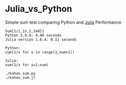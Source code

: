 # Julia_vs_Python

Simple sum test comparing Python and [Julia](https://julialang.org/) Performance

```
Sum[1/i,{n,1,1e8}]
Python 3.9.9: 4.48 seconds
Julia version 1.6.4: 0.11 seconds

Python:
sum(1/x for x in range(1,num+1))

Julia:
sum(1/x for x=1:num)

./kahan_sum.py
./kahan_sum.jl
```
